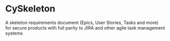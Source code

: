 # CySkeleton
A skeleton requirements document (Epics, User Stories, Tasks and more) for secure products with full parity to JIRA and other agile task management systems
